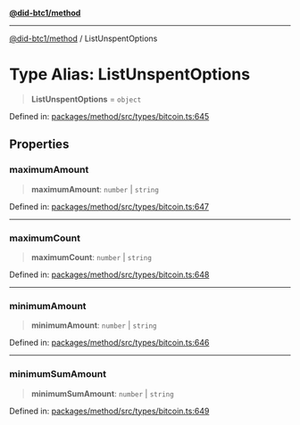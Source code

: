 [**@did-btc1/method**](../README.md)

***

[@did-btc1/method](../globals.md) / ListUnspentOptions

# Type Alias: ListUnspentOptions

> **ListUnspentOptions** = `object`

Defined in: [packages/method/src/types/bitcoin.ts:645](https://github.com/dcdpr/did-btc1-js/blob/4ab6f9915d95beed9bc633644c9db1539395f512/packages/method/src/types/bitcoin.ts#L645)

## Properties

### maximumAmount

> **maximumAmount**: `number` \| `string`

Defined in: [packages/method/src/types/bitcoin.ts:647](https://github.com/dcdpr/did-btc1-js/blob/4ab6f9915d95beed9bc633644c9db1539395f512/packages/method/src/types/bitcoin.ts#L647)

***

### maximumCount

> **maximumCount**: `number` \| `string`

Defined in: [packages/method/src/types/bitcoin.ts:648](https://github.com/dcdpr/did-btc1-js/blob/4ab6f9915d95beed9bc633644c9db1539395f512/packages/method/src/types/bitcoin.ts#L648)

***

### minimumAmount

> **minimumAmount**: `number` \| `string`

Defined in: [packages/method/src/types/bitcoin.ts:646](https://github.com/dcdpr/did-btc1-js/blob/4ab6f9915d95beed9bc633644c9db1539395f512/packages/method/src/types/bitcoin.ts#L646)

***

### minimumSumAmount

> **minimumSumAmount**: `number` \| `string`

Defined in: [packages/method/src/types/bitcoin.ts:649](https://github.com/dcdpr/did-btc1-js/blob/4ab6f9915d95beed9bc633644c9db1539395f512/packages/method/src/types/bitcoin.ts#L649)

